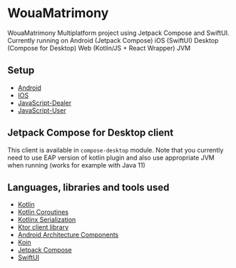 # WouaMatrimony

[comment]: <> ([![official Woualabs project]&#40;https://jb.gg/badges/official.svg&#41;]&#40;https://confluence.jetbrains.com/display/ALL/JetBrains+on+GitHub&#41; [![TeamCity &#40;build status&#41;]&#40;https://teamcity.jetbrains.com/app/rest/builds/buildType:&#40;id:Kotlin_Dokka_DokkaAntMavenGradle&#41;/statusIcon&#41;]&#40;https://teamcity.jetbrains.com/viewType.html?buildTypeId=Kotlin_Dokka_DokkaAntMavenGradle&branch_KotlinTools_Dokka=%3Cdefault%3E&tab=buildTypeStatusDiv&#41; )

WouaMatrimony Multiplatform project using Jetpack Compose and SwiftUI. Currently running on
Android (Jetpack Compose)
iOS (SwiftUI)
Desktop (Compose for Desktop)
Web (Kotlin/JS + React Wrapper)
JVM

## Setup
* [Android](android/started/gettingStarted.md)
* [IOS](ios/started/gettingStarted.md)
* [JavaScript-Dealer](javascript/dealer/started/gettingStarted.md)
* [JavaScript-User](javascript/customer/started/gettingStarted.md)
## Jetpack Compose for Desktop client

This client is available in `compose-desktop` module.  Note that you currently need to use EAP version of kotlin
plugin and also use appropriate JVM when running (works for example with Java 11)

## Languages, libraries and tools used

* [Kotlin](https://kotlinlang.org/)
* [Kotlin Coroutines](https://kotlinlang.org/docs/reference/coroutines-overview.html)
* [Kotlinx Serialization](https://github.com/Kotlin/kotlinx.serialization)
* [Ktor client library](https://github.com/ktorio/ktor)
* [Android Architecture Components](https://developer.android.com/topic/libraries/architecture/index.html)
* [Koin](https://github.com/InsertKoinIO/koin)
* [Jetpack Compose](https://developer.android.com/jetpack/compose)
* [SwiftUI](https://developer.apple.com/documentation/swiftui)